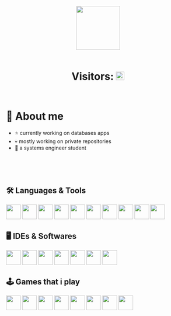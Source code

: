 <div align="center">
    <img src="https://i.postimg.cc/B68kJsnd/NyanGit1.gif" height="120px" />
</div>
<br>
<div align="center"><h1 align="center">Visitors:
<img src="https://profile-counter.glitch.me/Richard2305/count.svg" height="23px">
    </h1>
</div>

<br>

<h1>👾 About me</h1>
  
- ⭐ currently working on databases apps
- 💀 mostly working on private repositories
- 👾 a systems engineer student

<br><br><br>

## 🛠️ Languages & Tools
<p>
<img width="40px" src="https://cdn.jsdelivr.net/gh/devicons/devicon@latest/icons/java/java-original.svg" />        
<img width="40px" src="https://cdn.jsdelivr.net/gh/devicons/devicon/icons/html5/html5-original.svg" /> 
<img width="40px" src="https://cdn.jsdelivr.net/gh/devicons/devicon/icons/css3/css3-plain.svg" /> 
<img width="40px" src="https://cdn.jsdelivr.net/gh/devicons/devicon/icons/javascript/javascript-original.svg" />
<img width="40px" src="https://cdn.jsdelivr.net/gh/devicons/devicon@latest/icons/mysql/mysql-original.svg" />
<img width="40px" src="https://cdn.jsdelivr.net/gh/devicons/devicon@latest/icons/cplusplus/cplusplus-plain.svg" />
<img width="40px" src="https://cdn.jsdelivr.net/gh/devicons/devicon@latest/icons/csharp/csharp-plain.svg" />
<img width="40px" src="https://cdn.jsdelivr.net/gh/devicons/devicon@latest/icons/maven/maven-original.svg" />
<img width="40px" src="https://cdn.jsdelivr.net/gh/devicons/devicon@latest/icons/python/python-original.svg" />
<img width="40px" src="https://cdn.jsdelivr.net/gh/devicons/devicon@latest/icons/react/react-original.svg" />
</p>

## 🖥️ IDEs & Softwares
<p>
<img width="40px" src="https://cdn.jsdelivr.net/gh/devicons/devicon/icons/vscode/vscode-original.svg" />
<img width="40px" src="https://cdn.jsdelivr.net/gh/devicons/devicon@latest/icons/intellij/intellij-original.svg" />
<img width="40px" src="https://cdn.jsdelivr.net/gh/devicons/devicon@latest/icons/photoshop/photoshop-original.svg" />
<img width="40px" src="https://cdn.jsdelivr.net/gh/devicons/devicon@latest/icons/visualstudio/visualstudio-plain.svg" />
<img width="40px" src="https://img.icons8.com/?size=100&id=12599&format=png&color=FFFFFF" />
<img width="40px" src="https://i0.wp.com/gluonhq.com/wp-content/uploads/2015/02/SceneBuilderLogo.png?fit=781%2C781&ssl=1" />
<img width="40px" src="https://img.icons8.com/?size=100&id=baWsXpPZGhGu&format=png&color=000000" />
</p>

## 🕹️ Games that i play
<p>
<img width="40px" src="https://img.icons8.com/nolan/512/rocket-league.png" />
<img width="40px" src="https://static.wikia.nocookie.net/logopedia/images/f/f8/Fortnite_Chapter_1_Season_1.jpg/revision/latest?cb=20230826201036" />
<img width="40px" src="https://upload.wikimedia.org/wikipedia/en/thumb/4/4d/Logo_of_Geometry_Dash.svg/640px-Logo_of_Geometry_Dash.svg.png" />
<img width="40px" src="https://cdnb.artstation.com/p/assets/images/images/029/816/241/large/brice-laville-saint-martin-clash-royale-app-icon-2020.jpg?1598728017" />
<img width="40px" src="https://img.icons8.com/?size=100&id=9xc8tSvhjr3z&format=png&color=000000" />
<img width="40px" src="https://img.icons8.com/?size=100&id=Jxx1dXj7pETo&format=png&color=000000" />
<img width="40px" src="https://play-lh.googleusercontent.com/npHAHmtZRgiMVEVg5pcncTIyqMW5MX--niR0L9PSzc5l8nuXS4GbU4w0yumQTururnc" />
<img width="40px" src="https://pbs.twimg.com/profile_images/1859477373755981824/N7-FoPEi_400x400.jpg" />
</p>
